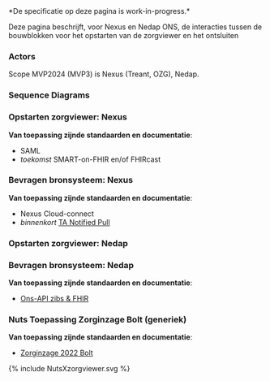 <div class="dragon" markdown="1">
*De specificatie op deze pagina is work-in-progress.*

Deze pagina beschrijft, voor Nexus en Nedap ONS, de interacties tussen de bouwblokken voor het opstarten van de zorgviewer en het ontsluiten 
</div>

### Actors

Scope MVP2024 (MVP3) is Nexus (Treant, OZG), Nedap.

### Sequence Diagrams

### Opstarten zorgviewer: Nexus

**Van toepassing zijnde standaarden en documentatie**:
* SAML
* *toekomst* SMART-on-FHIR en/of FHIRcast

### Bevragen bronsysteem: Nexus

**Van toepassing zijnde standaarden en documentatie**:
* Nexus Cloud-connect
* *binnenkort* [TA Notified Pull]( https://twiin-afsprakenstelsel.scrollhelp.site/ta12/10-2-5-tta-fhir-authentication-authorization)

### Opstarten zorgviewer: Nedap


### Bevragen bronsysteem: Nedap

**Van toepassing zijnde standaarden en documentatie**:
* [Ons-API zibs & FHIR](https://ons-api.nl/techniek/FHIR-ZIBS/FHIR-ZIBS-GettingStartedWithFhir.html)

### Nuts Toepassing Zorginzage Bolt (generiek)

**Van toepassing zijnde standaarden en documentatie**:
* [Zorginzage 2022 Bolt](https://nuts-foundation.gitbook.io/bolts/zorginzage/zorginzage-2022)

<div>
{% include NutsXzorgviewer.svg %}
</div>